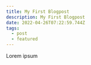 ```yaml
---
title: My First Blogpost
description: My First Blogpost
date: 2022-04-26T07:22:59.744Z
tags:
  - post
  - featured
---
```

Lorem ipsum
